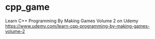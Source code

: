 # cpp_game
Learn C++ Programming By Making Games Volume 2 on Udemy  
https://www.udemy.com/learn-cpp-programming-by-making-games-volume-2  
